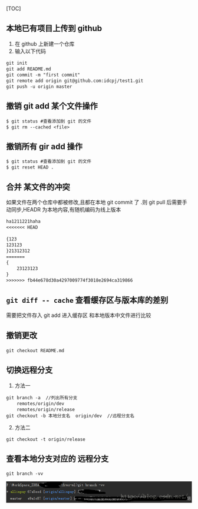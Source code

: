 [TOC]

## 本地已有项目上传到 github
1. 在 github 上新建一个仓库
2. 输入以下代码
```
git init
git add README.md
git commit -m "first commit"
git remote add origin git@github.com:idcpj/test1.git
git push -u origin master
```

## 撤销 git add  某个文件操作
```
$ git status #查看添加到 git 的文件
$ git rm --cached <file>
```
## 撤销所有 gir add 操作
```
$ git status #查看添加到 git 的文件
$ git reset HEAD .
```

## 合并 某文件的冲突
如果文件在两个仓库中都被修改,且都在本地 git commit 了 .则 git pull 后需要手动同步,HEADR 为本地内容,有随机编码为线上版本
```
ha1211221haha
<<<<<<< HEAD

{123
123123
}21312312
=======
{
    23123123
}
>>>>>>> fb44e678d30a4297009774f3018e2694ca319866
```

##  `git diff -- cache` 查看缓存区与版本库的差别
需要把文件存入 git add 进入缓存区 和本地版本中文件进行比较

## 撤销更改
`git checkout README.md`

## 切换远程分支
1. 方法一
```
git branch -a  //列出所有分支
    remotes/origin/dev
    remotes/origin/release
git checkout -b 本地分支名  origin/dev  //远程分支名
```
2. 方法二
```
git checkout -t origin/release
```
## 查看本地分支对应的 远程分支
```
git branch -vv
```
![](images/20161102100306547.png)